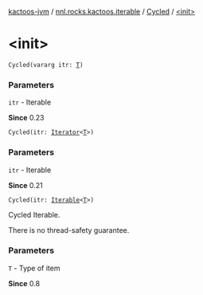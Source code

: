 [kactoos-jvm](../../index.md) / [nnl.rocks.kactoos.iterable](../index.md) / [Cycled](index.md) / [&lt;init&gt;](./-init-.md)

# &lt;init&gt;

`Cycled(vararg itr: `[`T`](index.md#T)`)`

### Parameters

`itr` - Iterable

**Since**
0.23

`Cycled(itr: `[`Iterator`](https://kotlinlang.org/api/latest/jvm/stdlib/kotlin.collections/-iterator/index.html)`<`[`T`](index.md#T)`>)`

### Parameters

`itr` - Iterable

**Since**
0.21

`Cycled(itr: `[`Iterable`](https://kotlinlang.org/api/latest/jvm/stdlib/kotlin.collections/-iterable/index.html)`<`[`T`](index.md#T)`>)`

Cycled Iterable.

There is no thread-safety guarantee.

### Parameters

`T` - Type of item

**Since**
0.8

